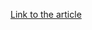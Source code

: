 [Link to the article](https://www.cisa.gov/news-events/alerts/2025/04/03/cisa-releases-five-industrial-control-systems-advisories)
